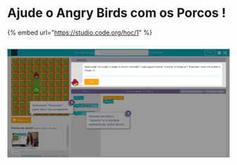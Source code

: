 # Ajude o Angry Birds com os Porcos !

{% embed url="https://studio.code.org/hoc/1" %}

## 

![](../../.gitbook/assets/screenshot_2019-07-27-code-org-labirinto-classico.png)

## 

